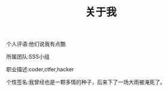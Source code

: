 ﻿---
layout: page
title: 关于我 
---


<p>个人评语:他们说我有点酷
<p>所属团队:SSS小组
<p>职业描述:coder,ctfer,hacker
<p>个性签名:我曾经也是一颗多情的种子，后来下了一场大雨被淹死了。
